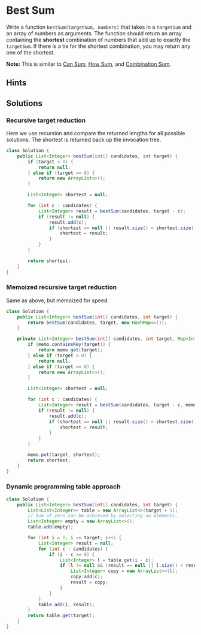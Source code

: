 # Best Sum

Write a function `bestSum(targetSum, numbers)` that takes in a `targetSum`
and an array of numbers as arguments. The function should return an array
containing the **shortest** combination of numbers that add up to exactly
the `targetSum`. If there is a tie for the shortest combination, you may
return any one of the shortest.

**Note:** This is similar to [Can Sum](can-sum), [How Sum](how-sum), and
[Combination Sum](combination-sum).

## Hints

## Solutions

### Recursive target reduction

Here we use recursion and compare the returned lengths for all possible
solutions. The shortest is returned back up the invocation tree.

```java
class Solution {
    public List<Integer> bestSum(int[] candidates, int target) {
        if (target < 0) {
            return null;
        } else if (target == 0) {
            return new ArrayList<>();
        }

        List<Integer> shortest = null;

        for (int c : candidates) {
            List<Integer> result = bestSum(candidates, target - c);
            if (result != null) {
                result.add(c);
                if (shortest == null || result.size() < shortest.size()) {
                    shortest = result;
                }
            }
        }

        return shortest;
    }
}
```

### Memoized recursive target reduction

Same as above, but memoized for speed.

```java
class Solution {
    public List<Integer> bestSum(int[] candidates, int target) {
        return bestSum(candidates, target, new HashMap<>());
    }

    private List<Integer> bestSum(int[] candidates, int target, Map<Integer, List<Integer>> memo) {
        if (memo.containsKey(target)) {
            return memo.get(target);
        } else if (target < 0) {
            return null;
        } else if (target == 0) {
            return new ArrayList<>();
        }

        List<Integer> shortest = null;

        for (int c : candidates) {
            List<Integer> result = bestSum(candidates, target - c, memo);
            if (result != null) {
                result.add(c);
                if (shortest == null || result.size() < shortest.size()) {
                    shortest = result;
                }
            }
        }

        memo.put(target, shortest);
        return shortest;
    }
}
```

### Dynamic programming table approach

```java
class Solution {
    public List<Integer> bestSum(int[] candidates, int target) {
        List<List<Integer>> table = new ArrayList<>(target + 1);
        // Sum of zero can be achieved by selecting no elements.
        List<Integer> empty = new ArrayList<>();
        table.add(empty);

        for (int i = 1; i <= target; i++) {
            List<Integer> result = null;
            for (int c : candidates) {
                if (i - c >= 0) {
                    List<Integer> l = table.get(i - c);
                    if (l != null && (result == null || l.size() < result.size() - 1)) {
                        List<Integer> copy = new ArrayList<>(l);
                        copy.add(c);
                        result = copy;
                    }
                }
            }
            table.add(i, result);
        }
        return table.get(target);
    }
}
```
